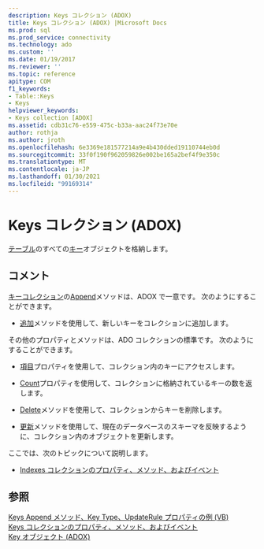 ```yaml
---
description: Keys コレクション (ADOX)
title: Keys コレクション (ADOX) |Microsoft Docs
ms.prod: sql
ms.prod_service: connectivity
ms.technology: ado
ms.custom: ''
ms.date: 01/19/2017
ms.reviewer: ''
ms.topic: reference
apitype: COM
f1_keywords:
- Table::Keys
- Keys
helpviewer_keywords:
- Keys collection [ADOX]
ms.assetid: cdb31c76-e559-475c-b33a-aac24f73e70e
author: rothja
ms.author: jroth
ms.openlocfilehash: 6e3369e181577214a9e4b430dded19110744eb0d
ms.sourcegitcommit: 33f0f190f962059826e002be165a2bef4f9e350c
ms.translationtype: MT
ms.contentlocale: ja-JP
ms.lasthandoff: 01/30/2021
ms.locfileid: "99169314"
---
```

# <a name="keys-collection-adox"></a>Keys コレクション (ADOX)
[テーブル](./table-object-adox.md)のすべての[キー](./key-object-adox.md)オブジェクトを格納します。  
  
## <a name="remarks"></a>コメント  
 [キーコレクション]()の[Append](./append-method-adox-keys.md)メソッドは、ADOX で一意です。 次のようにすることができます。  
  
-   [追加](./append-method-adox-keys.md)メソッドを使用して、新しいキーをコレクションに追加します。  
  
 その他のプロパティとメソッドは、ADO コレクションの標準です。 次のようにすることができます。  
  
-   [項目](../ado-api/item-property-ado.md)プロパティを使用して、コレクション内のキーにアクセスします。  
  
-   [Count](../ado-api/count-property-ado.md)プロパティを使用して、コレクションに格納されているキーの数を返します。  
  
-   [Delete](./delete-method-adox-collections.md)メソッドを使用して、コレクションからキーを削除します。  
  
-   [更新](../ado-api/refresh-method-ado.md)メソッドを使用して、現在のデータベースのスキーマを反映するように、コレクション内のオブジェクトを更新します。  
  
 ここでは、次のトピックについて説明します。  
  
-   [Indexes コレクションのプロパティ、メソッド、およびイベント](./indexes-collection-properties-methods-and-events.md)  
  
## <a name="see-also"></a>参照  
 [Keys Append メソッド、Key Type、UpdateRule プロパティの例 (VB)](./keys-append-method-key-type-relatedcolumn-relatedtable-example-vb.md)   
 [Keys コレクションのプロパティ、メソッド、およびイベント](./keys-collection-properties-methods-and-events.md)   
 [Key オブジェクト (ADOX)](./key-object-adox.md)